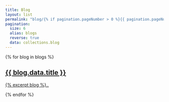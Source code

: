 ```yaml
---
title: Blog
layout: list
permalink: "blog/{% if pagination.pageNumber > 0 %}{{ pagination.pageNumber | plus: 1 }}{% endif %}/index.html"
pagination:
  size: 6
  alias: blogs
  reverse: true
  data: collections.blog
---
```


{% for blog in blogs %}
<article class="box">
<a href="{{ site.baseurl }}{{ blog.data.title | slug }}/">
<div class="title">
<h2>{{ blog.data.title }}</h2>
</div>
<div class="content">
<p>
{% excerpt blog %}..
</p>
</div>
</a>
</article>
{% endfor %}
